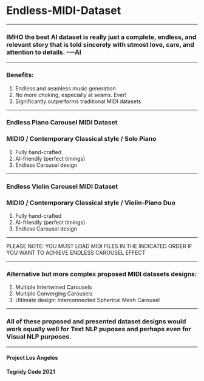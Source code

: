 # Endless-MIDI-Dataset

***

### IMHO the best AI dataset is really just a complete, endless, and relevant story that is told sincerely with utmost love, care, and attention to details. ---Al

***

### Benefits:

1) Endless and seamless music generation
2) No more choking, especially at seams. Ever!
3) Significantly outperforms traditional MIDI datasets

***

### Endless Piano Carousel MIDI Dataset
### MIDI0 / Contemporary Classical style / Solo Piano

1) Fully hand-crafted
2) AI-friendly (perfect timings)
3) Endless Carousel design

***

### Endless Violin Carousel MIDI Dataset
### MIDI0 / Contemporary Classical style / Violin-Piano Duo

1) Fully hand-crafted
2) AI-friendly (perfect timings)
3) Endless Carousel design

***

PLEASE NOTE: YOU MUST LOAD MIDI FILES IN THE INDICATED ORDER IF YOU WANT TO ACHIEVE ENDLESS CAROUSEL EFFECT

***
### Alternative but more complex proposed MIDI datasets designs:

1) Multiple Intertwined Carousels
2) Multiple Converging Carousels
3) Ultimate design: Interconnected Spherical Mesh Carousel

***

### All of these proposed and presented dataset designs would work equally well for Text NLP puposes and perhaps even for Visual NLP purposes.

***

#### Project Los Angeles
#### Tegridy Code 2021
